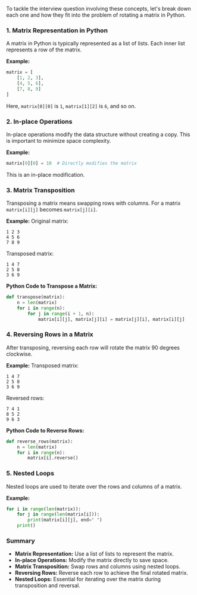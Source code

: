 To tackle the interview question involving these concepts, let's break down each one and how they fit into the problem of rotating a matrix in Python.

### 1. **Matrix Representation in Python**

A matrix in Python is typically represented as a list of lists. Each inner list represents a row of the matrix.

**Example:**

```python
matrix = [
    [1, 2, 3],
    [4, 5, 6],
    [7, 8, 9]
]
```

Here, `matrix[0][0]` is `1`, `matrix[1][2]` is `6`, and so on.

### 2. **In-place Operations**

In-place operations modify the data structure without creating a copy. This is important to minimize space complexity.

**Example:**

```python
matrix[0][0] = 10  # Directly modifies the matrix
```

This is an in-place modification.

### 3. **Matrix Transposition**

Transposing a matrix means swapping rows with columns. For a matrix `matrix[i][j]` becomes `matrix[j][i]`.

**Example:**
Original matrix:

```
1 2 3
4 5 6
7 8 9
```

Transposed matrix:

```
1 4 7
2 5 8
3 6 9
```

**Python Code to Transpose a Matrix:**

```python
def transpose(matrix):
    n = len(matrix)
    for i in range(n):
        for j in range(i + 1, n):
            matrix[i][j], matrix[j][i] = matrix[j][i], matrix[i][j]
```

### 4. **Reversing Rows in a Matrix**

After transposing, reversing each row will rotate the matrix 90 degrees clockwise.

**Example:**
Transposed matrix:

```
1 4 7
2 5 8
3 6 9
```

Reversed rows:

```
7 4 1
8 5 2
9 6 3
```

**Python Code to Reverse Rows:**

```python
def reverse_rows(matrix):
    n = len(matrix)
    for i in range(n):
        matrix[i].reverse()
```

### 5. **Nested Loops**

Nested loops are used to iterate over the rows and columns of a matrix.

**Example:**

```python
for i in range(len(matrix)):
    for j in range(len(matrix[i])):
        print(matrix[i][j], end=" ")
    print()
```

### Summary

- **Matrix Representation:** Use a list of lists to represent the matrix.
- **In-place Operations:** Modify the matrix directly to save space.
- **Matrix Transposition:** Swap rows and columns using nested loops.
- **Reversing Rows:** Reverse each row to achieve the final rotated matrix.
- **Nested Loops:** Essential for iterating over the matrix during transposition and reversal.
